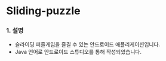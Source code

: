 # Sliding-puzzle
### 1. 설명
  - 슬라이딩 퍼즐게임을 즐길 수 있는 안드로이드 애플리케이션입니다.
  - Java 언어로 안드로이드 스튜디오를 통해 작성되었습니다.

